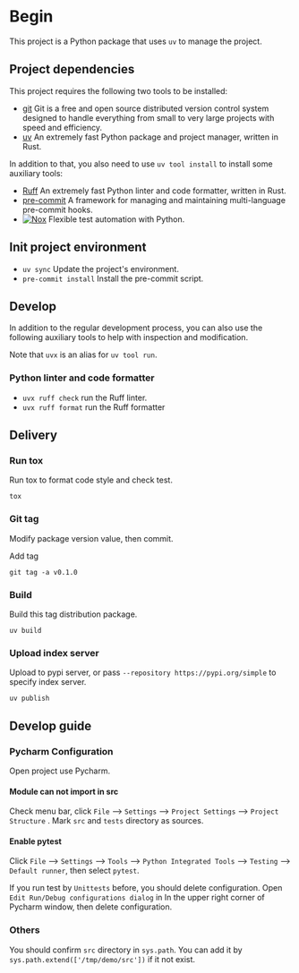 # Begin

This project is a Python package that uses `uv` to manage the project.

## Project dependencies

This project requires the following two tools to be installed:

- [git](https://git-scm.com/) Git is a free and open source distributed version control system designed to handle everything from small to very large projects with speed and efficiency.
- [uv](https://github.com/astral-sh/uv) An extremely fast Python package and project manager, written in Rust.

In addition to that, you also need to use `uv tool install` to install some auxiliary tools:

- [Ruff](https://github.com/astral-sh/ruff?tab=readme-ov-file) An extremely fast Python linter and code formatter, written in Rust.
- [pre-commit](https://github.com/pre-commit/pre-commit) A framework for managing and maintaining multi-language pre-commit hooks.
- [![Nox](https://img.shields.io/badge/%F0%9F%A6%8A-Nox-D85E00.svg)](https://github.com/wntrblm/nox) Flexible test automation with Python.

## Init project environment

- `uv sync`  Update the project's environment.
- `pre-commit install` Install the pre-commit script.

## Develop

In addition to the regular development process, you can also use the following auxiliary tools to help with inspection and modification.

Note that `uvx` is an alias for `uv tool run`.

### Python linter and code formatter

- `uvx ruff check` run the Ruff linter.
- `uvx ruff format` run the Ruff formatter

## Delivery

### Run tox

Run tox to format code style and check test.

```shell script
tox
```

### Git tag

Modify package version value, then commit.

Add tag

```shell script
git tag -a v0.1.0
```

### Build

Build this tag distribution package.

```shell script
uv build
```

### Upload index server

Upload to pypi server, or pass `--repository https://pypi.org/simple` to specify index server.

```shell script
uv publish
```

## Develop guide

### Pycharm Configuration

Open project use Pycharm.

#### Module can not import in src

Check menu bar, click `File` --> `Settings` --> `Project Settings` --> `Project Structure` .
Mark `src` and `tests` directory as sources.

#### Enable pytest

Click `File` --> `Settings` --> `Tools` --> `Python Integrated Tools` --> `Testing` --> `Default runner`, then select
`pytest`.

If you run test by `Unittests` before, you should delete configuration. Open `Edit Run/Debug configurations dialog` in
In the upper right corner of Pycharm window, then delete configuration.

### Others

You should confirm `src` directory in `sys.path`. You can add it by `sys.path.extend(['/tmp/demo/src'])` if it not exist.
